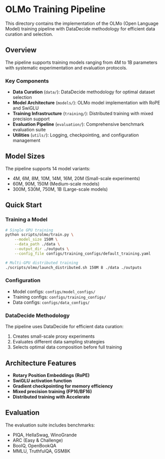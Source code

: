 # OLMo Training Pipeline

This directory contains the implementation of the OLMo (Open Language Model) training pipeline with DataDecide methodology for efficient data curation and selection.

## Overview

The pipeline supports training models ranging from 4M to 1B parameters with systematic experimentation and evaluation protocols.

### Key Components

- **Data Curation** (`data/`): DataDecide methodology for optimal dataset selection
- **Model Architecture** (`models/`): OLMo model implementation with RoPE and SwiGLU
- **Training Infrastructure** (`training/`): Distributed training with mixed precision support
- **Evaluation Pipeline** (`evaluation/`): Comprehensive benchmark evaluation suite
- **Utilities** (`utils/`): Logging, checkpointing, and configuration management

## Model Sizes

The pipeline supports 14 model variants:
- 4M, 6M, 8M, 10M, 14M, 16M, 20M (Small-scale experiments)
- 60M, 90M, 150M (Medium-scale models)
- 300M, 530M, 750M, 1B (Large-scale models)

## Quick Start

### Training a Model

```bash
# Single GPU training
python scripts/olmo/train.py \
    --model_size 150M \
    --data_path ./data \
    --output_dir ./outputs \
    --config_file configs/training_configs/default_training.yaml

# Multi-GPU distributed training
./scripts/olmo/launch_distributed.sh 150M 8 ./data ./outputs
```

### Configuration

- Model configs: `configs/model_configs/`
- Training configs: `configs/training_configs/`
- Data configs: `configs/data_configs/`

### DataDecide Methodology

The pipeline uses DataDecide for efficient data curation:
1. Creates small-scale proxy experiments
2. Evaluates different data sampling strategies
3. Selects optimal data composition before full training

## Architecture Features

- **Rotary Position Embeddings (RoPE)**
- **SwiGLU activation function**
- **Gradient checkpointing for memory efficiency**
- **Mixed precision training (FP16/BF16)**
- **Distributed training with Accelerate**

## Evaluation

The evaluation suite includes benchmarks:
- PIQA, HellaSwag, WinoGrande
- ARC (Easy & Challenge)
- BoolQ, OpenBookQA
- MMLU, TruthfulQA, GSM8K